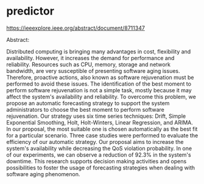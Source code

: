 # predictor
https://ieeexplore.ieee.org/abstract/document/8711347

Abstract:

Distributed computing is bringing many advantages in cost, flexibility and availability. However, it increases the demand for performance and reliability. Resources such as CPU, memory, storage and network bandwidth, are very susceptible of presenting software aging issues. Therefore, proactive actions, also known as software rejuvenation must be performed to avoid these issues. The identification of the best moment to perform software rejuvenation is not a simple task, mostly because it may affect the system's availability and reliability. To overcome this problem, we propose an automatic forecasting strategy to support the system administrators to choose the best moment to perform software rejuvenation. Our strategy uses six time series techniques: Drift, Simple Exponential Smoothing, Holt, Holt-Winters, Linear Regression, and ARIMA. In our proposal, the most suitable one is chosen automatically as the best fit for a particular scenario. Three case studies were performed to evaluate the efficiency of our automatic strategy. Our proposal aims to increase the system's availability while decreasing the QoS violation probability. In one of our experiments, we can observe a reduction of 92.3% in the system's downtime. This research supports decision making activities and opens possibilities to foster the usage of forecasting strategies when dealing with software aging phenomenon.
